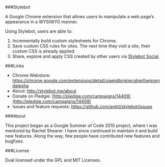 ###Stylebot

A Google Chrome extension that allows users to manipulate a web page’s appearance in a WYSIWYG manner.

Using Stylebot, users are able to:

1. Incrementally build custom stylesheets for Chrome.
2. Save custom CSS rules for sites. The next time they visit a site, their custom CSS is already applied.
3. Share, explore and apply CSS created by other users via [Stylebot Social](http://stylebot.me).

###Links

* Chrome Webstore: <https://chrome.google.com/extensions/detail/oiaejidbmkiecgbjeifoejpgmdaleoha>
* About: <http://stylebot.me/about>
* Donate on Pledgie: [http://pledgie.com/campaigns/14409](http://pledgie.com/campaigns/14409)
* Issues and feature requests: <https://github.com/ankit/stylebot/issues>

###About

This project began as a Google Summer of Code 2010 project, where I was mentored by Rachel Shearer. 
I have since continued to maintain it and build new features. 
Along the way, few people have contributed new features and bugfixes.

###License

Dual licensed under the GPL and MIT Licenses.
